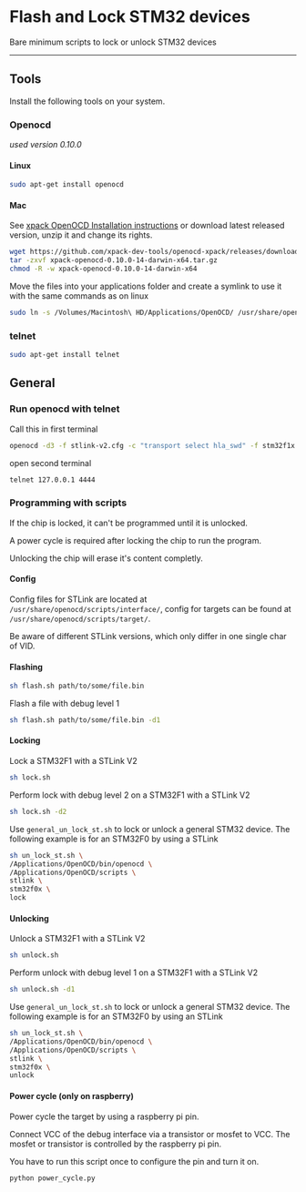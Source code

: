 # Flash and Lock STM32 devices

Bare minimum scripts to lock or unlock STM32 devices

---------------

## Tools

Install the following tools on your system.

### Openocd

*used version 0.10.0*

#### Linux

```bash
sudo apt-get install openocd
```

#### Mac

See [xpack OpenOCD Installation instructions](https://xpack.github.io/openocd/install/)
or download latest released version, unzip it and change its rights.

```bash
wget https://github.com/xpack-dev-tools/openocd-xpack/releases/download/v0.10.0-14/xpack-openocd-0.10.0-14-darwin-x64.tar.gz
tar -zxvf xpack-openocd-0.10.0-14-darwin-x64.tar.gz
chmod -R -w xpack-openocd-0.10.0-14-darwin-x64
```

Move the files into your applications folder and create a symlink to use it
with the same commands as on linux

```bash
sudo ln -s /Volumes/Macintosh\ HD/Applications/OpenOCD/ /usr/share/openocd
```

### telnet

```bash
sudo apt-get install telnet
```

## General

### Run openocd with telnet

Call this in first terminal

```bash
openocd -d3 -f stlink-v2.cfg -c "transport select hla_swd" -f stm32f1x.cfg
```

open second terminal

```bash
telnet 127.0.0.1 4444
```

### Programming with scripts

If the chip is locked, it can't be programmed until it is unlocked.

A power cycle is required after locking the chip to run the program.

Unlocking the chip will erase it's content completly.

#### Config

Config files for STLink are located at `/usr/share/openocd/scripts/interface/`,
config for targets can be found at ` /usr/share/openocd/scripts/target/`.

Be aware of different STLink versions, which only differ in one single char of VID.

#### Flashing

```bash
sh flash.sh path/to/some/file.bin
```

Flash a file with debug level 1

```bash
sh flash.sh path/to/some/file.bin -d1
```

#### Locking

Lock a STM32F1 with a STLink V2

```bash
sh lock.sh
```

Perform lock with debug level 2 on a STM32F1 with a STLink V2

```bash
sh lock.sh -d2
```

Use `general_un_lock_st.sh` to lock or unlock a general STM32 device. The
following example is for an STM32F0 by using a STLink

```bash
sh un_lock_st.sh \
/Applications/OpenOCD/bin/openocd \
/Applications/OpenOCD/scripts \
stlink \
stm32f0x \
lock
```

#### Unlocking

Unlock a STM32F1 with a STLink V2

```bash
sh unlock.sh
```

Perform unlock with debug level 1 on a STM32F1 with a STLink V2

```bash
sh unlock.sh -d1
```

Use `general_un_lock_st.sh` to lock or unlock a general STM32 device. The
following example is for an STM32F0 by using an STLink

```bash
sh un_lock_st.sh \
/Applications/OpenOCD/bin/openocd \
/Applications/OpenOCD/scripts \
stlink \
stm32f0x \
unlock
```

#### Power cycle (only on raspberry)
Power cycle the target by using a raspberry pi pin.

Connect VCC of the debug interface via a transistor or mosfet to VCC.
The mosfet or transistor is controlled by the raspberry pi pin.

You have to run this script once to configure the pin and turn it on.

```bash
python power_cycle.py
```
